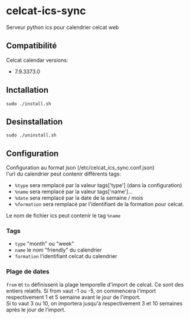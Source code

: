# celcat-ics-sync
Serveur python ics pour calendrier celcat web

## Compatibilité
Celcat calendar versions:
- 7.9.3373.0


## Inctallation
`sudo ./install.sh`

## Desinstallation
`sudo ./uninstall.sh`

## Configuration
Configuration au format json (/etc/celcat_ics_sync.conf.json)  
l'url du calendrier peut contenir différents tags:  
- `%type` sera remplacé par la valeur tags['type'] (dans la configuration)
- `%name` sera remplacé par la valeur tags['name']...
- `%date` sera remplacé par la date de la semaine / mois
- `%formation` sera remplacé par l'identifiant de la formation pour celcat.

Le nom de fichier ics peut contenir le tag `%name`  

### Tags
- `type` "month" ou "week"
- `name` le nom "friendly" du calendrier
- `formation` l'identifiant celcat du calendrier

### Plage de dates
`from` et `to` définissent la plage temporelle d'import de celcat.
Ce sont des entiers relatifs.
Si from vaut -1 ou -5, on commencera l'import respectivement 1 et 5 semaine avant le jour de l'import.  
Si to vaut 3 ou 10, on importera jusqu'à respectivement 3 et 10 semaines après le jour de l'import.
